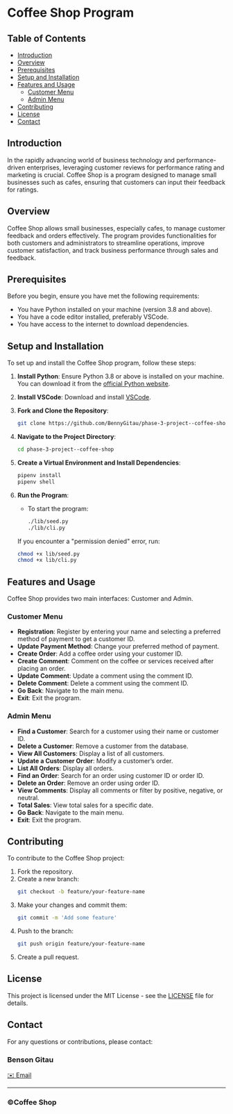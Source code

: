 # Coffee Shop Program

## Table of Contents

- [Introduction](#introduction)
- [Overview](#overview)
- [Prerequisites](#prerequisites)
- [Setup and Installation](#setup-and-installation)
- [Features and Usage](#features-and-usage)
  - [Customer Menu](#customer-menu)
  - [Admin Menu](#admin-menu)
- [Contributing](#contributing)
- [License](#license)
- [Contact](#contact)

## Introduction

In the rapidly advancing world of business technology and performance-driven enterprises, leveraging customer reviews for performance rating and marketing is crucial. Coffee Shop is a program designed to manage small businesses such as cafes, ensuring that customers can input their feedback for ratings.

## Overview

Coffee Shop allows small businesses, especially cafes, to manage customer feedback and orders effectively. The program provides functionalities for both customers and administrators to streamline operations, improve customer satisfaction, and track business performance through sales and feedback.

## Prerequisites

Before you begin, ensure you have met the following requirements:
- You have Python installed on your machine (version 3.8 and above).
- You have a code editor installed, preferably VSCode.
- You have access to the internet to download dependencies.

## Setup and Installation

To set up and install the Coffee Shop program, follow these steps:

1. **Install Python**: Ensure Python 3.8 or above is installed on your machine. You can download it from the [official Python website](https://www.python.org/downloads/).

2. **Install VSCode**: Download and install [VSCode](https://code.visualstudio.com/).

3. **Fork and Clone the Repository**: 
    ```sh
    git clone https://github.com/BennyGitau/phase-3-project--coffee-shop.git
    ```

4. **Navigate to the Project Directory**:
    ```sh
    cd phase-3-project--coffee-shop
    ```

5. **Create a Virtual Environment and Install Dependencies**:
    ```sh
    pipenv install
    pipenv shell
    ```

6. **Run the Program**:
    - To start the program:
        ```sh
        ./lib/seed.py
        ./lib/cli.py
        ```

   If you encounter a "permission denied" error, run:
    ```sh
    chmod +x lib/seed.py
    chmod +x lib/cli.py
    ```

## Features and Usage

Coffee Shop provides two main interfaces: Customer and Admin.

### Customer Menu

- **Registration**: Register by entering your name and selecting a preferred method of payment to get a customer ID.
- **Update Payment Method**: Change your preferred method of payment.
- **Create Order**: Add a coffee order using your customer ID.
- **Create Comment**: Comment on the coffee or services received after placing an order.
- **Update Comment**: Update a comment using the comment ID.
- **Delete Comment**: Delete a comment using the comment ID.
- **Go Back**: Navigate to the main menu.
- **Exit**: Exit the program.

### Admin Menu

- **Find a Customer**: Search for a customer using their name or customer ID.
- **Delete a Customer**: Remove a customer from the database.
- **View All Customers**: Display a list of all customers.
- **Update a Customer Order**: Modify a customer’s order.
- **List All Orders**: Display all orders.
- **Find an Order**: Search for an order using customer ID or order ID.
- **Delete an Order**: Remove an order using order ID.
- **View Comments**: Display all comments or filter by positive, negative, or neutral.
- **Total Sales**: View total sales for a specific date.
- **Go Back**: Navigate to the main menu.
- **Exit**: Exit the program.

## Contributing

To contribute to the Coffee Shop project:

1. Fork the repository.
2. Create a new branch:
    ```sh
    git checkout -b feature/your-feature-name
    ```
3. Make your changes and commit them:
    ```sh
    git commit -m 'Add some feature'
    ```
4. Push to the branch:
    ```sh
    git push origin feature/your-feature-name
    ```
5. Create a pull request.

## License

This project is licensed under the MIT License - see the [LICENSE](LICENSE) file for details.

## Contact

For any questions or contributions, please contact:

### Benson Gitau

[✉️ Email](mailto:bensonkamaugitau@gmail.com)

---

### ©️Coffee Shop



